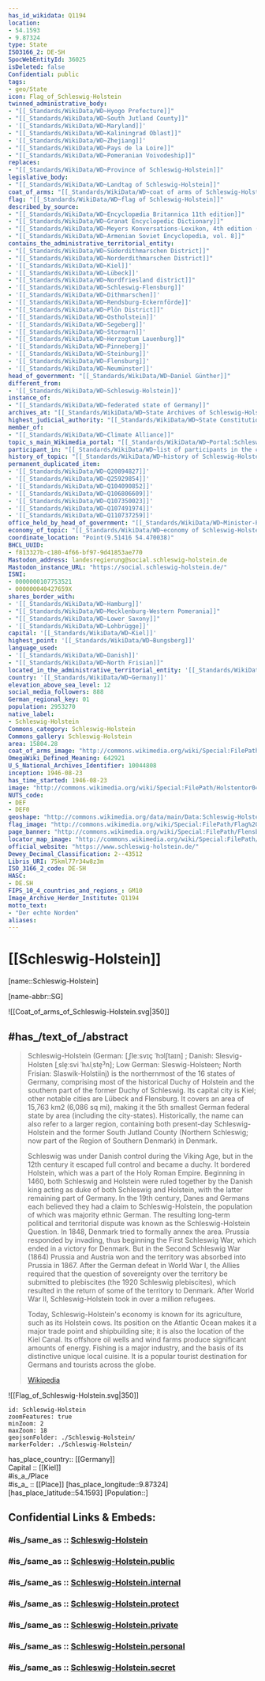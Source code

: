 ```yaml
---
has_id_wikidata: Q1194
location:
- 54.1593
- 9.87324
type: State
ISO3166_2: DE-SH
SpocWebEntityId: 36025
isDeleted: false
Confidential: public
tags:
- geo/State
icon: Flag_of_Schleswig-Holstein
twinned_administrative_body:
- "[[_Standards/WikiData/WD~Hyogo Prefecture]]"
- "[[_Standards/WikiData/WD~South Jutland County]]"
- '[[_Standards/WikiData/WD~Maryland]]'
- "[[_Standards/WikiData/WD~Kaliningrad Oblast]]"
- '[[_Standards/WikiData/WD~Zhejiang]]'
- "[[_Standards/WikiData/WD~Pays de la Loire]]"
- "[[_Standards/WikiData/WD~Pomeranian Voivodeship]]"
replaces:
- "[[_Standards/WikiData/WD~Province of Schleswig-Holstein]]"
legislative_body:
- "[[_Standards/WikiData/WD~Landtag of Schleswig-Holstein]]"
coat_of_arms: "[[_Standards/WikiData/WD~coat of arms of Schleswig-Holstein]]"
flag: "[[_Standards/WikiData/WD~flag of Schleswig-Holstein]]"
described_by_source:
- "[[_Standards/WikiData/WD~Encyclopædia Britannica 11th edition]]"
- "[[_Standards/WikiData/WD~Granat Encyclopedic Dictionary]]"
- "[[_Standards/WikiData/WD~Meyers Konversations-Lexikon, 4th edition (1885–1890)]]"
- "[[_Standards/WikiData/WD~Armenian Soviet Encyclopedia, vol. 8]]"
contains_the_administrative_territorial_entity:
- "[[_Standards/WikiData/WD~Süderdithmarschen District]]"
- "[[_Standards/WikiData/WD~Norderdithmarschen District]]"
- '[[_Standards/WikiData/WD~Kiel]]'
- '[[_Standards/WikiData/WD~Lübeck]]'
- "[[_Standards/WikiData/WD~Nordfriesland district]]"
- '[[_Standards/WikiData/WD~Schleswig-Flensburg]]'
- '[[_Standards/WikiData/WD~Dithmarschen]]'
- '[[_Standards/WikiData/WD~Rendsburg-Eckernförde]]'
- "[[_Standards/WikiData/WD~Plön District]]"
- '[[_Standards/WikiData/WD~Ostholstein]]'
- '[[_Standards/WikiData/WD~Segeberg]]'
- '[[_Standards/WikiData/WD~Stormarn]]'
- "[[_Standards/WikiData/WD~Herzogtum Lauenburg]]"
- '[[_Standards/WikiData/WD~Pinneberg]]'
- '[[_Standards/WikiData/WD~Steinburg]]'
- '[[_Standards/WikiData/WD~Flensburg]]'
- '[[_Standards/WikiData/WD~Neumünster]]'
head_of_government: "[[_Standards/WikiData/WD~Daniel Günther]]"
different_from:
- '[[_Standards/WikiData/WD~Schleswig-Holstein]]'
instance_of:
- "[[_Standards/WikiData/WD~federated state of Germany]]"
archives_at: "[[_Standards/WikiData/WD~State Archives of Schleswig-Holstein]]"
highest_judicial_authority: "[[_Standards/WikiData/WD~State Constitutional Court of Schleswig-Holstein]]"
member_of:
- "[[_Standards/WikiData/WD~Climate Alliance]]"
topic_s_main_Wikimedia_portal: "[[_Standards/WikiData/WD~Portal:Schleswig-Holstein]]"
participant_in: "[[_Standards/WikiData/WD~list of participants in the coalition talks between the CDU/CSU and SPD in 2013]]"
history_of_topic: "[[_Standards/WikiData/WD~history of Schleswig-Holstein]]"
permanent_duplicated_item:
- '[[_Standards/WikiData/WD~Q20894827]]'
- '[[_Standards/WikiData/WD~Q25929854]]'
- '[[_Standards/WikiData/WD~Q104090852]]'
- '[[_Standards/WikiData/WD~Q106806609]]'
- '[[_Standards/WikiData/WD~Q107350023]]'
- '[[_Standards/WikiData/WD~Q107491974]]'
- '[[_Standards/WikiData/WD~Q110737259]]'
office_held_by_head_of_government: "[[_Standards/WikiData/WD~Minister-President of Schleswig-Holstein]]"
economy_of_topic: "[[_Standards/WikiData/WD~economy of Schleswig-Holstein]]"
coordinate_location: "Point(9.51416 54.470038)"
BHCL_UUID:
- f813327b-c180-4f66-bf97-9d41853ae770
Mastodon_address: landesregierung@social.schleswig-holstein.de
Mastodon_instance_URL: "https://social.schleswig-holstein.de/"
ISNI:
- 0000000107753521
- 000000040427659X
shares_border_with:
- '[[_Standards/WikiData/WD~Hamburg]]'
- "[[_Standards/WikiData/WD~Mecklenburg-Western Pomerania]]"
- "[[_Standards/WikiData/WD~Lower Saxony]]"
- '[[_Standards/WikiData/WD~Lohbrügge]]'
capital: '[[_Standards/WikiData/WD~Kiel]]'
highest_point: '[[_Standards/WikiData/WD~Bungsberg]]'
language_used:
- '[[_Standards/WikiData/WD~Danish]]'
- "[[_Standards/WikiData/WD~North Frisian]]"
located_in_the_administrative_territorial_entity: '[[_Standards/WikiData/WD~Germany]]'
country: '[[_Standards/WikiData/WD~Germany]]'
elevation_above_sea_level: 12
social_media_followers: 888
German_regional_key: 01
population: 2953270
native_label:
- Schleswig-Holstein
Commons_category: Schleswig-Holstein
Commons_gallery: Schleswig-Holstein
area: 15804.28
coat_of_arms_image: "http://commons.wikimedia.org/wiki/Special:FilePath/DEU%20Schleswig-Holstein%20COA.svg"
OmegaWiki_Defined_Meaning: 642921
U_S_National_Archives_Identifier: 10044808
inception: 1946-08-23
has_time_started: 1946-08-23
image: "http://commons.wikimedia.org/wiki/Special:FilePath/Holstentor04.jpg"
NUTS_code:
- DEF
- DEF0
geoshape: "http://commons.wikimedia.org/data/main/Data:Schleswig-Holstein.map"
flag_image: "http://commons.wikimedia.org/wiki/Special:FilePath/Flag%20of%20Schleswig-Holstein.svg"
page_banner: "http://commons.wikimedia.org/wiki/Special:FilePath/Flensburg%20banner%202.jpg"
locator_map_image: "http://commons.wikimedia.org/wiki/Special:FilePath/Locator%20map%20Schleswig-Holstein%20in%20Germany.svg"
official_website: "https://www.schleswig-holstein.de/"
Dewey_Decimal_Classification: 2--43512
Libris_URI: 75kml77r34w8z3m
ISO_3166_2_code: DE-SH
HASC:
- DE.SH
FIPS_10_4_countries_and_regions_: GM10
Image_Archive_Herder_Institute: Q1194
motto_text:
- "Der echte Norden"
aliases: 
---
```


# [[Schleswig-Holstein]] 

[name::Schleswig-Holstein] 

[name-abbr::SG] 

![[Coat_of_arms_of_Schleswig-Holstein.svg|350]] 


## #has_/text_of_/abstract 

> Schleswig-Holstein (German: [ˌʃleːsvɪç ˈhɔlʃtaɪn] ; Danish: Slesvig-Holsten [ˌsle̝ːsvi ˈhʌlˌste̝ˀn]; 
> Low German: Sleswig-Holsteen; North Frisian: Slaswik-Holstiinj) 
> is the northernmost of the 16 states of Germany, comprising most of the historical Duchy of Holstein 
> and the southern part of the former Duchy of Schleswig. 
> Its capital city is Kiel; other notable cities are Lübeck and Flensburg. 
> It covers an area of 15,763 km2 (6,086 sq mi), making it the 5th smallest German federal state by area (including the city-states). 
> Historically, the name can also refer to a larger region, 
> containing both present-day Schleswig-Holstein and the former South Jutland County 
> (Northern Schleswig; now part of the Region of Southern Denmark) in Denmark. 
>
> Schleswig was under Danish control during the Viking Age, 
> but in the 12th century it escaped full control and became a duchy. 
> It bordered Holstein, which was a part of the Holy Roman Empire. 
> Beginning in 1460, both Schleswig and Holstein were ruled together by the Danish king 
> acting as duke of both Schleswig and Holstein, with the latter remaining part of Germany. 
> In the 19th century, Danes and Germans each believed they had a claim to Schleswig-Holstein, 
> the population of which was majority ethnic German. 
> The resulting long-term political and territorial dispute was known as the Schleswig-Holstein Question. 
> In 1848, Denmark tried to formally annex the area. 
> Prussia responded by invading, thus beginning the First Schleswig War, which ended in a victory for Denmark. 
> But in the Second Schleswig War (1864) Prussia and Austria won 
> and the territory was absorbed into Prussia in 1867. 
> After the German defeat in World War I, the Allies required 
> that the question of sovereignty over the territory be submitted to plebiscites (the 1920 Schleswig plebiscites), 
> which resulted in the return of some of the territory to Denmark. 
> After World War II, Schleswig-Holstein took in over a million refugees.
>
> Today, Schleswig-Holstein's economy is known for its agriculture, such as its Holstein cows. Its position on the Atlantic Ocean makes it a major trade point and shipbuilding site; it is also the location of the Kiel Canal. Its offshore oil wells and wind farms produce significant amounts of energy. Fishing is a major industry, and the basis of its distinctive unique local cuisine. It is a popular tourist destination for Germans and tourists across the globe.
>
> [Wikipedia](https://en.wikipedia.org/wiki/Schleswig-Holstein)

![[Flag_of_Schleswig-Holstein.svg|350]] 


```leaflet
id: Schleswig-Holstein
zoomFeatures: true 
minZoom: 2 
maxZoom: 18
geojsonFolder: ./Schleswig-Holstein/
markerFolder: ./Schleswig-Holstein/
```

has_place_country:: [[Germany]]  
Capital :: [[Kiel]]  
#is_a_/Place  
#is_a_ :: [[Place]] 
[has_place_longitude::9.87324] 
[has_place_latitude::54.1593] 
[Population::] 


## Confidential Links & Embeds: 

### #is_/same_as :: [Schleswig-Holstein](/_Standards/Earth/Continent/Europe/Europe~Central/Germany/Germany~West/Schleswig-Holstein.md) 

### #is_/same_as :: [Schleswig-Holstein.public](/_public/Earth/Continent/Europe/Europe~Central/Germany/Germany~West/Schleswig-Holstein.public.md) 

### #is_/same_as :: [Schleswig-Holstein.internal](/_internal/Earth/Continent/Europe/Europe~Central/Germany/Germany~West/Schleswig-Holstein.internal.md) 

### #is_/same_as :: [Schleswig-Holstein.protect](/_protect/Earth/Continent/Europe/Europe~Central/Germany/Germany~West/Schleswig-Holstein.protect.md) 

### #is_/same_as :: [Schleswig-Holstein.private](/_private/Earth/Continent/Europe/Europe~Central/Germany/Germany~West/Schleswig-Holstein.private.md) 

### #is_/same_as :: [Schleswig-Holstein.personal](/_personal/Earth/Continent/Europe/Europe~Central/Germany/Germany~West/Schleswig-Holstein.personal.md) 

### #is_/same_as :: [Schleswig-Holstein.secret](/_secret/Earth/Continent/Europe/Europe~Central/Germany/Germany~West/Schleswig-Holstein.secret.md)

